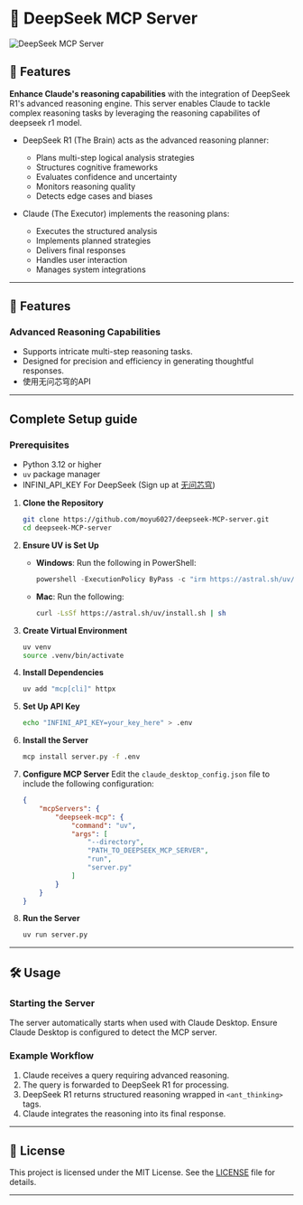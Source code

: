 # 🧠  DeepSeek MCP Server


![DeepSeek MCP Server](public/images/deep-mcp.png)

## 🚀 Features

**Enhance Claude's reasoning capabilities** with the integration of DeepSeek R1's advanced reasoning engine. This server enables Claude to tackle complex reasoning tasks by leveraging the reasoning capabilites of deepseek r1 model.

- DeepSeek R1 (The Brain) acts as the advanced reasoning planner:

   - Plans multi-step logical analysis strategies
   - Structures cognitive frameworks
   - Evaluates confidence and uncertainty
   - Monitors reasoning quality
   - Detects edge cases and biases

- Claude (The Executor) implements the reasoning plans:

   - Executes the structured analysis
   - Implements planned strategies
   - Delivers final responses
   - Handles user interaction
   - Manages system integrations

---

## 🚀 Features

### **Advanced Reasoning Capabilities**
- Supports intricate multi-step reasoning tasks.
- Designed for precision and efficiency in generating thoughtful responses.
- 使用无问芯穹的API






---

## Complete Setup guide


### Prerequisites
- Python 3.12 or higher
- `uv` package manager
- INFINI_API_KEY For DeepSeek (Sign up at [无问芯穹](https://cloud.infini-ai.com/genstudio/model))



1. **Clone the Repository**
   ```bash
   git clone https://github.com/moyu6027/deepseek-MCP-server.git
   cd deepseek-MCP-server
   ```

2. **Ensure UV is Set Up**
   - **Windows**: Run the following in PowerShell:
     ```powershell
     powershell -ExecutionPolicy ByPass -c "irm https://astral.sh/uv/install.ps1 | iex"
     ```
   - **Mac**: Run the following:
     ```bash
     curl -LsSf https://astral.sh/uv/install.sh | sh
     ```

3. **Create Virtual Environment**
   ```bash
   uv venv
   source .venv/bin/activate
   ```

4. **Install Dependencies**
   ```bash
   uv add "mcp[cli]" httpx
   ```

5. **Set Up API Key**
   ```bash
   echo "INFINI_API_KEY=your_key_here" > .env
   ```

6. **Install the Server**
   ```bash
   mcp install server.py -f .env
   ```

7. **Configure MCP Server**
   Edit the `claude_desktop_config.json` file to include the following configuration:

   ```json
   {
       "mcpServers": {
           "deepseek-mcp": {
               "command": "uv",
               "args": [
                   "--directory",
                   "PATH_TO_DEEPSEEK_MCP_SERVER",
                   "run",
                   "server.py"
               ]
           }
       }
   }
   ```

8. **Run the Server**
   ```bash
   uv run server.py
   ```

---

## 🛠 Usage

### Starting the Server
The server automatically starts when used with Claude Desktop. Ensure Claude Desktop is configured to detect the MCP server.

### Example Workflow
1. Claude receives a query requiring advanced reasoning.
2. The query is forwarded to DeepSeek R1 for processing.
3. DeepSeek R1 returns structured reasoning wrapped in `<ant_thinking>` tags.
4. Claude integrates the reasoning into its final response.

---


## 📄 License

This project is licensed under the MIT License. See the [LICENSE](LICENSE) file for details.

---
